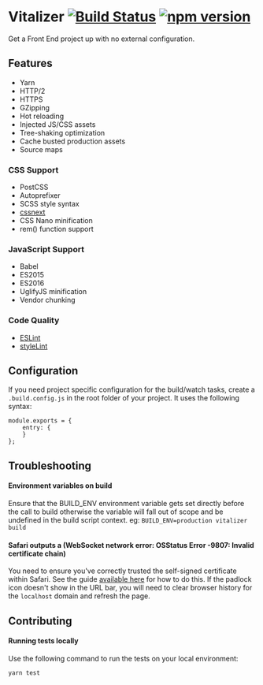 # Vitalizer [![Build Status](https://travis-ci.org/vital-software/vitalizer.svg?branch=master)](https://travis-ci.org/vital-software/vitalizer) [![npm version](https://badge.fury.io/js/vitalizer.svg)](https://badge.fury.io/js/vitalizer)
Get a Front End project up with no external configuration.

## Features
- Yarn
- HTTP/2
- HTTPS
- GZipping
- Hot reloading
- Injected JS/CSS assets
- Tree-shaking optimization
- Cache busted production assets
- Source maps


### CSS Support
- PostCSS
- Autoprefixer
- SCSS style syntax
- [cssnext](http://cssnext.io/)
- CSS Nano minification
- rem() function support


### JavaScript Support
- Babel
- ES2015
- ES2016
- UglifyJS minification
- Vendor chunking


### Code Quality
- [ESLint](http://eslint.org/)
- [styleLint](http://stylelint.io/)


## Configuration
If you need project specific configuration for the build/watch tasks, create a `.build.config.js` in the root folder of your project. It uses the following syntax:

```
module.exports = {
    entry: {
    }
};
```


## Troubleshooting

#### Environment variables on build
Ensure that the BUILD_ENV environment variable gets set directly before the call to build otherwise the variable will fall out of scope and be undefined in the build script context.
eg: `BUILD_ENV=production vitalizer build`

#### Safari outputs a (WebSocket network error: OSStatus Error -9807: Invalid certificate chain)
You need to ensure you've correctly trusted the self-signed certificate within Safari. See the guide [available here](http://blog.marcon.me/post/24874118286/secure-websockets-safari) for how to do this. If the padlock icon doesn't show in the URL bar, you will need to clear browser history for the `localhost` domain and refresh the page.


## Contributing

#### Running tests locally
Use the following command to run the tests on your local environment:

    yarn test
